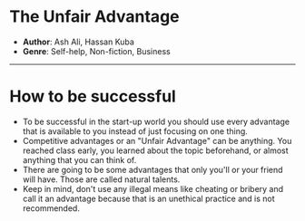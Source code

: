 # The Unfair Advantage

- **Author**: Ash Ali, Hassan Kuba
- **Genre**: Self-help, Non-fiction, Business

---

# How to be successful

- To be successful in the start-up world you should use every advantage that is available to you instead of just focusing on one thing.
- Competitive advantages or an "Unfair Advantage" can be anything. You reached class early, you learned about the topic beforehand, or almost anything that you can think of.
- There are going to be some advantages that only you'll or your friend will have. Those are called natural talents.
- Keep in mind, don't use any illegal means like cheating or bribery and call it an advantage because that  is an unethical practice and is not recommended.


